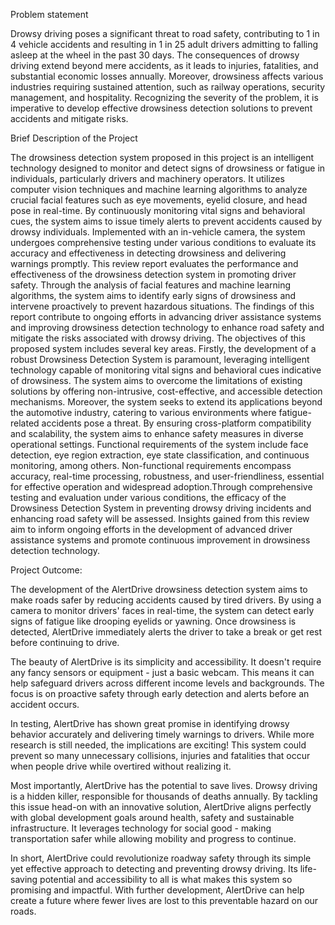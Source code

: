 Problem statement

Drowsy driving poses a significant threat to road safety, contributing to 1 in 4 vehicle accidents and resulting in 1 in 25 adult drivers admitting to falling asleep at the wheel in the past 30 days. The consequences of drowsy driving extend beyond mere accidents, as it leads to injuries, fatalities, and substantial economic losses annually. Moreover, drowsiness affects various industries requiring sustained attention, such as railway operations, security management, and hospitality. Recognizing the severity of the problem, it is imperative to develop effective drowsiness detection solutions to prevent accidents and mitigate risks.

Brief Description of the Project

The drowsiness detection system proposed in this project is an intelligent technology designed to monitor and detect signs of drowsiness or fatigue in individuals, particularly drivers and machinery operators. It utilizes computer vision techniques and machine learning algorithms to analyze crucial facial features such as eye movements, eyelid closure, and head pose in real-time. By continuously monitoring vital signs and behavioral cues, the system aims to issue timely alerts to prevent accidents caused by drowsy individuals. Implemented with an in-vehicle camera, the system undergoes comprehensive testing under various conditions to evaluate its accuracy and effectiveness in detecting drowsiness and delivering warnings promptly.
This review report evaluates the performance and effectiveness of the drowsiness detection system in promoting driver safety. Through the analysis of facial features and machine learning algorithms, the system aims to identify early signs of drowsiness and intervene proactively to prevent hazardous situations. The findings of this report contribute to ongoing efforts in advancing driver assistance systems and improving drowsiness detection technology to enhance road safety and mitigate the risks associated with drowsy driving.
The objectives of this proposed system includes several key areas. Firstly, the development of a robust Drowsiness Detection System is paramount, leveraging intelligent technology capable of monitoring vital signs and behavioral cues indicative of drowsiness. The system aims to overcome the limitations of existing solutions by offering non-intrusive, cost-effective, and accessible detection mechanisms.
Moreover, the system seeks to extend its applications beyond the automotive industry, catering to various environments where fatigue-related accidents pose a threat. By ensuring cross-platform compatibility and scalability, the system aims to enhance safety measures in diverse operational settings.
Functional requirements of the system include face detection, eye region extraction, eye state classification, and continuous monitoring, among others. Non-functional requirements encompass accuracy, real-time processing, robustness, and user-friendliness, essential for effective operation and widespread adoption.Through comprehensive testing and evaluation under various conditions, the efficacy of the Drowsiness Detection System in preventing drowsy driving incidents and enhancing road safety will be assessed. Insights gained from this review aim to inform ongoing efforts in the development of advanced driver assistance systems and promote continuous improvement in drowsiness detection technology.

Project Outcome:

The development of the AlertDrive drowsiness detection system aims to make roads safer by reducing accidents caused by tired drivers. By using a camera to monitor drivers' faces in real-time, the system can detect early signs of fatigue like drooping eyelids or yawning. Once drowsiness is detected, AlertDrive immediately alerts the driver to take a break or get rest before continuing to drive. 

The beauty of AlertDrive is its simplicity and accessibility. It doesn't require any fancy sensors or equipment - just a basic webcam. This means it can help safeguard drivers across different income levels and backgrounds. The focus is on proactive safety through early detection and alerts before an accident occurs. 

In testing, AlertDrive has shown great promise in identifying drowsy behavior accurately and delivering timely warnings to drivers. While more research is still needed, the implications are exciting! This system could prevent so many unnecessary collisions, injuries and fatalities that occur when people drive while overtired without realizing it. 

Most importantly, AlertDrive has the potential to save lives. Drowsy driving is a hidden killer, responsible for thousands of deaths annually. By tackling this issue head-on with an innovative solution, AlertDrive aligns perfectly with global development goals around health, safety and sustainable infrastructure. It leverages technology for social good - making transportation safer while allowing mobility and progress to continue.

In short, AlertDrive could revolutionize roadway safety through its simple yet effective approach to detecting and preventing drowsy driving. Its life-saving potential and accessibility to all is what makes this system so promising and impactful. With further development, AlertDrive can help create a future where fewer lives are lost to this preventable hazard on our roads.
